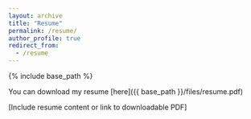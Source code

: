 ```yaml
---
layout: archive
title: "Resume"
permalink: /resume/
author_profile: true
redirect_from:
  - /resume
---
```


{% include base_path %}

You can download my resume [here]({{ base_path }}/files/resume.pdf)

[Include resume content or link to downloadable PDF]
